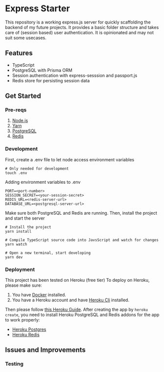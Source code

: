 # Express Starter

This repository is a working express.js server for quickly scaffolding the backend of my future projects. It provides a basic folder structure and takes care of (session based) user authentication. It is opinionated and may not suit some usecases.

## Features

- TypeScript
- PostgreSQL with Prisma ORM
- Session authentication with express-sesssion and passport.js
- Redis store for persisting session data

## Get Started

### Pre-reqs

1. [Node.js](https://nodejs.org/en/)
2. [Yarn](https://classic.yarnpkg.com/lang/en/docs/install/#windows-stable)
3. [PostgreSQL](https://www.postgresql.org/download/)
4. [Redis](https://redis.io/topics/quickstart)

### Development

First, create a .env file to let node access environment variables

```shell
# Only needed for development
touch .env
```

Adding environment variables to .env

```
PORT=<port-number>
SESSION_SECRET=<your-session-secret>
REDIS_URL=<redis-server-url>
DATABASE_URL=<postgresql-server-url>
```

Make sure both PostgreSQL and Redis are running.
Then, install the project and start the server

```shell
# Install the project
yarn install

# Compile TypeScript source code into JavsScript and watch for changes
yarn watch

# Open a new terminal, start developing
yarn dev
```

### Deployment

This project has been tested on Heroku (free tier)
To deploy on Heroku, please make sure:

1. You have [Docker](https://docs.docker.com/get-docker/) installed.
2. You have a Heroku account and have [Heroku Cli](https://devcenter.heroku.com/articles/heroku-cli) installed.

Then please follow [this Heroku Guide](https://devcenter.heroku.com/articles/container-registry-and-runtime). After creating the app by `heroku create`, you need to install Heroku PostgreSQL and Redis addons for the app to work properly:

- [Heroku Postgres](https://devcenter.heroku.com/articles/heroku-postgresql)
- [Heroku Redis](https://devcenter.heroku.com/articles/heroku-redis)

## Issues and Improvements

### Testing
